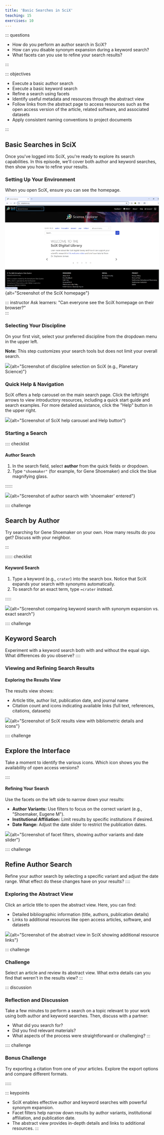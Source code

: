```yaml
---
title: 'Basic Searches in SciX'
teaching: 15
exercises: 10
---
```


::: questions

- How do you perform an author search in SciX?
- How can you disable synonym expansion during a keyword search?
- What facets can you use to refine your search results? 

:::


::: objectives

- Execute a basic author search
- Execute a basic keyword search
- Refine a search using facets
- Identify useful metadata and resources through the abstract view
- Follow links from the abstract page to access resources such as the open access version of the article, related software, and associated datasets
- Apply consistent naming conventions to project documents

:::

## Basic Searches in SciX

Once you've logged into SciX, you're ready to explore its search capabilities. In this episode, we'll cover both author and keyword searches, then show you how to refine your results.

### Setting Up Your Environment

When you open SciX, ensure you can see the homepage.  

![](fig/scix-homepage.png){alt="Screenshot of the SciX homepage"}

::: instructor 
Ask learners: "Can everyone see the SciX homepage on their browser?"  
:::

### Selecting Your Discipline

On your first visit, select your preferred discipline from the dropdown menu in the upper left.  

**Note:** This step customizes your search tools but does not limit your overall search.

![](fig/scix-discipline-dropdown.png){alt="Screenshot of discipline selection on SciX (e.g., Planetary Science)"}


### Quick Help & Navigation

SciX offers a help carousel on the main search page. Click the left/right arrows to view introductory resources, including a quick start guide and search examples. For more detailed assistance, click the "Help" button in the upper right.

![](fig/scix-help-carousel.png){alt="Screenshot of SciX help carousel and Help button"}

### Starting a Search

:::: checklist


#### Author Search

1. In the search field, select **author** from the quick fields or dropdown.
2. Type `"shoemaker"` (for example, for Gene Shoemaker) and click the blue magnifying glass.

::::::

![](fig/scix-author-search.png){alt="Screenshot of author search with 'shoemaker' entered"}


:::: challenge 

## Search by Author 

Try searching for Gene Shoemaker on your own. How many results do you get? Discuss with your neighbor.

::: 

:::::: checklist
#### Keyword Search

1. Type a keyword (e.g., `crater`) into the search box. Notice that SciX expands your search with synonyms automatically.
2. To search for an exact term, type `=crater` instead.

:::::

![](fig/scix-keyword-search.png){alt="Screenshot comparing keyword search with synonym expansion vs. exact search"}

:::: challenge

## Keyword Search

Experiment with a keyword search both with and without the equal sign. What differences do you observe?
::::

### Viewing and Refining Search Results

#### Exploring the Results View

The results view shows:

- Article title, author list, publication date, and journal name
- Citation count and icons indicating available links (full text, references, citations, datasets)

![](fig/scix-results-view.png){alt="Screenshot of SciX results view with bibliometric details and icons"}

:::: challenge

## Explore the Interface 

Take a moment to identify the various icons. Which icon shows you the availability of open access versions?

::::

#### Refining Your Search

Use the facets on the left side to narrow down your results:

- **Author Variants:** Use filters to focus on the correct variant (e.g., "Shoemaker, Eugene M").
- **Institutional Affiliation:** Limit results by specific institutions if desired.
- **Date Range:** Adjust the date slider to restrict the publication dates.

![](fig/scix-facets.png){alt="Screenshot of facet filters, showing author variants and date slider"}

:::: challenge

## Refine Author Search

Refine your author search by selecting a specific variant and adjust the date range. What effect do these changes have on your results?
:::: 

### Exploring the Abstract View

Click an article title to open the abstract view. Here, you can find:

- Detailed bibliographic information (title, authors, publication details)
- Links to additional resources like open access articles, software, and datasets

![](fig/scix-abstract-view.png){alt="Screenshot of the abstract view in SciX showing additional resource links"}

::: challenge

### Challenge

Select an article and review its abstract view. What extra details can you find that weren't in the results view?
::: 

::: discussion
### Reflection and Discussion

Take a few minutes to perform a search on a topic relevant to your work using both author and keyword searches. Then, discuss with a partner:

- What did you search for?
- Did you find relevant materials?
- What aspects of the process were straightforward or challenging?
:::

:::: challenge 

### Bonus Challenge
Try exporting a citation from one of your articles. Explore the export options and compare different formats.

::::: 


::: keypoints
- SciX enables effective author and keyword searches with powerful synonym expansion.
- Facet filters help narrow down results by author variants, institutional affiliation, and publication date.
- The abstract view provides in-depth details and links to additional resources. 
:::

